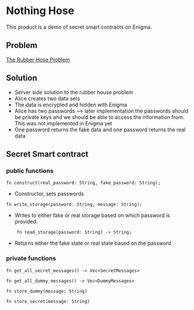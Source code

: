 # Nothing Hose

This product is a demo of secret smart contracts on Enigma.

## Problem

[The Rubber Hose Problem ](https://en.wikipedia.org/wiki/Rubber-hose_cryptanalysis?fbclid=IwAR2hoWG0Sx9ag1_uNRErwNWnUA8jtvhi2_vo1Tq9JaZ0A-o3TkDT6TwbMHw)


## Solution

* Server side solution to the rubber house problem
* Alice creates two data sets 
* The data is encrypted and hidden with Enigma
* Alice has two passwords --> later implementation the passwords should be private keys and we should be able to access the information from. This was not implemented in Enigma yet
* One password returns the fake data and one password returns the real data

## Secret Smart contract 

### public functions

 ```
 fn construct(real_password: String, fake_password: String);
 ```
 * Constructor, sets passwords
```
fn write_storage(password: String, message: String);
```
* Writes to either fake or real storage based on which password is provided.

```
    fn read_storage(password: String) -> String;
```
* Returns either the fake state or real state based on the password 

### private functions

```
fn get_all_secret_messages() -> Vec<SecretMessages>
```
```
fn get_all_dummy_messages() -> Vec<DummyMessages> 
```
```
fn store_dummy(message: String)
```
```
fn store_secret(message: String) 
```
